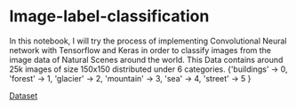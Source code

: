 # Image-label-classification
In this notebook, I will try the process of implementing Convolutional Neural network with Tensorflow and Keras in order to classify images from the image data of Natural Scenes around the world. This Data contains around 25k images of size 150x150 distributed under 6 categories. {'buildings' -> 0, 'forest' -> 1, 'glacier' -> 2, 'mountain' -> 3, 'sea' -> 4, 'street' -> 5 }

[Dataset](https://drive.google.com/file/d/140e2N-a8C4xkBNuJLObAHq5GHUFA_bgu/view?usp=sharing)
